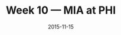 ---
layout: game
title: Week 10 — MIA at PHI
season: 2015
game_id: 2015_10_MIA_PHI
week: 10
date: 2015-11-15
home_team: PHI
away_team: MIA
final_home: 
final_away: 
pbp_url: /assets/data/pbp/2015/2015_10_MIA_PHI.csv.gz
---